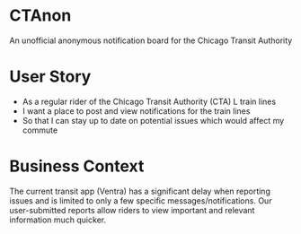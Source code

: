 # CTAnon
An unofficial anonymous notification board for the Chicago Transit Authority

# User Story
* As a regular rider of the Chicago Transit Authority (CTA) L train lines
* I want a place to post and view notifications for the train lines
* So that I can stay up to date on potential issues which would affect my commute

# Business Context
The current transit app (Ventra) has a significant delay when reporting issues and is limited to only a few specific messages/notifications. Our user-submitted reports allow riders to view important and relevant information much quicker.

